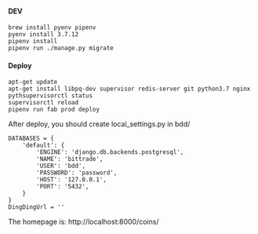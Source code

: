 
#### DEV

```
brew install pyenv pipenv
pyenv install 3.7.12
pipenv install
pipenv run ./manage.py migrate

```


#### Deploy

```
apt-get update
apt-get install libpq-dev supervisor redis-server git python3.7 nginx
pythsupervisorctl status
supervisorctl reload
pipenv run fab prod deploy
```
After deploy, you should create local_settings.py in bdd/

```
DATABASES = {
    'default': {
        'ENGINE': 'django.db.backends.postgresql',
        'NAME': 'bittrade',
        'USER': 'bdd',
        'PASSWORD': 'password',
        'HOST': '127.0.0.1',
        'PORT': '5432',
    }
}
DingDingUrl = ''
```

The homepage is: http://localhost:8000/coins/
